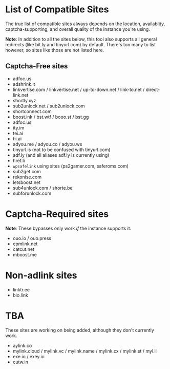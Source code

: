 # List of Compatible Sites
The true list of compatible sites always depends on the location, availablity, captcha-supporting, and overall quality of the instance you're using.

**Note**: In addition to all the sites below, this tool also supports all general redirects (like bit.ly and tinyurl.com) by default. There's too many to list however, so sites like those are not listed here.

## Captcha-Free sites
- adfoc.us
- adshrink.it
- linkvertise.com / linkvertise.net / up-to-down.net / link-to.net / direct-link.net
- shortly.xyz
- sub2unlock.net / sub2unlock.com
- shortconnect.com
- boost.ink / bst.wtf / booo.st / bst.gg
- adfoc.us
- ity.im
- tei.ai
- tii.ai
- adyou.me / adyou.co / adyou.ws 
- tinyurl.is (not to be confused with tinyurl.com)
- adf.ly (and all aliases adf.ly is currently using)
- href.li
- ``wpsafelink`` using sites (ps2gamer.com, saferoms.com)
- sub2get.com
- rekonise.com
- letsboost.net
- sub4unlock.com / shorte.be
- subforunlock.com

# Captcha-Required sites
**Note**: These bypasses only work *if* the instance supports it.

- ouo.io / ouo.press
- cpmlink.net
- catcut.net
- mboost.me

# Non-adlink sites

- linktr.ee
- bio.link

# TBA
These sites are working on being added, although they don't currently work.

- aylink.co
- mylink.cloud / mylink.vc / mylink.name / mylink.cx / mylink.st / myl.li
- exe.io / exey.io
- cutw.in